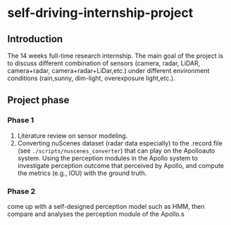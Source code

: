 # self-driving-internship-project
## Introduction
The 14 weeks full-time research internship. The main goal of the project is to discuss different combination of sensors (camera, radar, LiDAR, camera+radar, camera+radar+LiDar,etc.) under different environment conditions (rain,sunny, dim-light, overexposure light,etc.). 

## Project phase
### Phase 1
1. Literature review on sensor modeling.
2. Converting nuScenes dataset (radar data especially) to the .record file (see ```./scripts/nuscenes_converter```) that can play on the Apolloauto system. Using the perception modules in the Apollo system to investigate perception outcome that perceived by Apollo, and compute the metrics (e.g., IOU) with the ground truth.

### Phase 2
come up with a self-designed perception model such as HMM, then compare and analyses the perception module of the Apollo.s